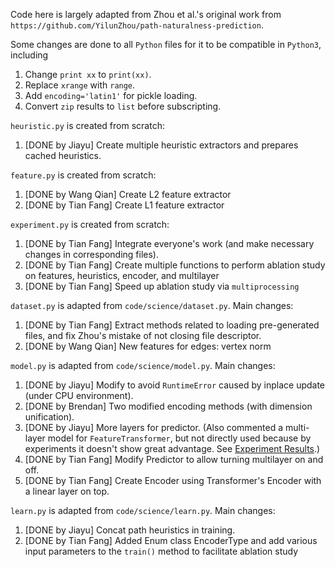 Code here is largely adapted from Zhou et al.'s original work from 
`https://github.com/YilunZhou/path-naturalness-prediction`.

Some changes are done to all `Python` files for it to be compatible in `Python3`, including
1. Change `print xx` to `print(xx)`.
2. Replace `xrange` with `range`.
3. Add `encoding='latin1'` for pickle loading.
4. Convert `zip` results to `list` before subscripting.

`heuristic.py` is created from scratch:
1. [DONE by Jiayu] Create multiple heuristic extractors and prepares cached heuristics.

`feature.py` is created from scratch:
1. [DONE by Wang Qian] Create L2 feature extractor
2. [DONE by Tian Fang] Create L1 feature extractor

`experiment.py` is created from scratch:
1. [DONE by Tian Fang] Integrate everyone's work (and make necessary changes in corresponding files).
2. [DONE by Tian Fang] Create multiple functions to perform ablation study on features, heuristics, encoder, and multilayer
3. [DONE by Tian Fang] Speed up ablation study via `multiprocessing`

`dataset.py` is adapted from `code/science/dataset.py`.
Main changes:
1. [DONE by Tian Fang] Extract methods related to loading pre-generated files, and fix Zhou's mistake of not closing file descriptor.
2. [DONE by Wang Qian] New features for edges: vertex norm

`model.py` is adapted from `code/science/model.py`.
Main changes:
1. [DONE by Jiayu] Modify to avoid `RuntimeError` caused by inplace update (under CPU environment).
2. [DONE by Brendan] Two modified encoding methods (with dimension unification).
3. [DONE by Jiayu] More layers for predictor. 
   (Also commented a multi-layer model for `FeatureTransformer`, but not directly used because by experiments it 
   doesn't show great advantage. See [Experiment Results](../analysis/experiment_data.xlsx).)
4. [DONE by Tian Fang] Modify Predictor to allow turning multilayer on and off.
5. [DONE by Tian Fang] Create Encoder using Transformer's Encoder with a linear layer on top.

`learn.py` is adapted from `code/science/learn.py`.
Main changes:
1. [DONE by Jiayu] Concat path heuristics in training.
2. [DONE by Tian Fang] Added Enum class EncoderType and add various input parameters to the `train()` method to facilitate ablation study

